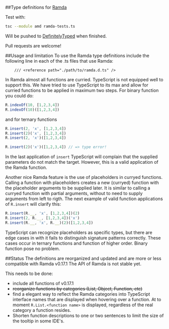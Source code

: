 ##Type definitions for [Ramda](https://github.com/ramda/ramda)

Test with:
```bash
tsc --module amd ramda-tests.ts
```

Will be pushed to [DefinitelyTyped](https://github.com/borisyankov/DefinitelyTyped) when finished.

Pull requests are welcome!


##Usage and limitation
To use the Ramda type definitions include the following line in each of the .ts files
that use Ramda:
```
    /// <reference path="./path/to/ramda.d.ts" />
```

In Ramda almost all functions are curried. TypeScript is not equipped well to support
this. We have tried to use TypeScript to its max and allow for curried functions
to be applied in maximum two steps. For binary function you could do:

```typescript
R.indexOf(10, [1,2,3,4])
R.indexOf(10)([1,2,3,4])
```
and for ternary functions
```typescript
R.insert(2, 'x', [1,2,3,4])
R.insert(2)('x', [1,2,3,4])
R.insert(2, 'x')([1,2,3,4])

R.insert(2)('x')([1,2,3,4]) // => type error!
```

In the last application of `insert` TypeScript will complain that the supplied parameters do not match the target. However, this is a valid application of the Ramda function.

Another nice Ramda feature is the use of placeholders in curryed functions.
Calling a function with placeholders creates a new (curryed) function with the
placeholder arguments to be supplied later. It is similar to calling a curryed function with partial arguments, without to need to supply arguments from
left to rigth. The next example of valid function applications of `R.insert`
 will clarify this:

```typescript
R.insert(R.__, 'x', [1,2,3,4])(2)
R.insert(2, R.__, [1,2,3,4])('x')
R.insert(R.__, 'x', R.__)(2)([1,2,3,4])
```

TypeScript can recognize placeholders as specific types, but there are edge cases
in with it fails to distinguish signature patterns correctly. These cases occur in
ternary functions and function of higher order. Binary function pose no problem.

##Status
The definitions are reorganized and updated and are more or less compatible with Ramda v0.17.1 The API of Ramda is not stable yet.

This needs to be done:
- include all functions of v0.17.1
- ~~reorganize functions by categories (List, Object, Function, etc)~~
- find a elegant way to reflect the Ramda categories into TypeScript interface names
  that are displayed when hovering over a function. At to moment `R.List.<function name>` is displayed, regardless of the real category a function resides.
- Shorten function descriptions to one or two sentences to limit the size of the
  tooltip in some IDE's.
